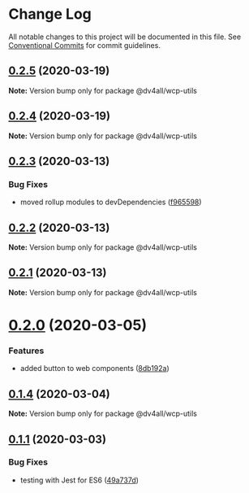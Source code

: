 # Change Log

All notable changes to this project will be documented in this file.
See [Conventional Commits](https://conventionalcommits.org) for commit guidelines.

## [0.2.5](https://github.com/dmijatovic/nuxt-next-lerna/compare/@dv4all/wcp-utils@0.2.4...@dv4all/wcp-utils@0.2.5) (2020-03-19)

**Note:** Version bump only for package @dv4all/wcp-utils





## [0.2.4](https://github.com/dmijatovic/nuxt-next-lerna/compare/@dv4all/wcp-utils@0.2.3...@dv4all/wcp-utils@0.2.4) (2020-03-19)

**Note:** Version bump only for package @dv4all/wcp-utils





## [0.2.3](https://github.com/dmijatovic/nuxt-next-lerna/compare/@dv4all/wcp-utils@0.2.2...@dv4all/wcp-utils@0.2.3) (2020-03-13)


### Bug Fixes

* moved rollup modules to devDependencies ([f965598](https://github.com/dmijatovic/nuxt-next-lerna/commit/f965598c3c3587b393dfb57b6e05e2b8326a77d5))





## [0.2.2](https://github.com/dmijatovic/nuxt-next-lerna/compare/@dv4all/wcp-utils@0.2.1...@dv4all/wcp-utils@0.2.2) (2020-03-13)

**Note:** Version bump only for package @dv4all/wcp-utils





## [0.2.1](https://github.com/dmijatovic/nuxt-next-lerna/compare/@dv4all/wcp-utils@0.2.0...@dv4all/wcp-utils@0.2.1) (2020-03-13)

**Note:** Version bump only for package @dv4all/wcp-utils





# [0.2.0](https://github.com/dmijatovic/nuxt-next-lerna/compare/@dv4all/wcp-utils@0.1.4...@dv4all/wcp-utils@0.2.0) (2020-03-05)


### Features

* added button to web components ([8db192a](https://github.com/dmijatovic/nuxt-next-lerna/commit/8db192a2479da07b461715d1b6311f2f1b4ab611))





## [0.1.4](https://github.com/dmijatovic/nuxt-next-lerna/compare/@dv4all/wcp-utils@0.1.3...@dv4all/wcp-utils@0.1.4) (2020-03-04)

**Note:** Version bump only for package @dv4all/wcp-utils





## [0.1.1](https://github.com/dmijatovic/nuxt-next-lerna/compare/@dv4all/wcp-utils@0.1.0...@dv4all/wcp-utils@0.1.1) (2020-03-03)


### Bug Fixes

* testing with Jest for ES6 ([49a737d](https://github.com/dmijatovic/nuxt-next-lerna/commit/49a737d5d8dd4dbc40a7108fc33b8642a9e6ed61))
